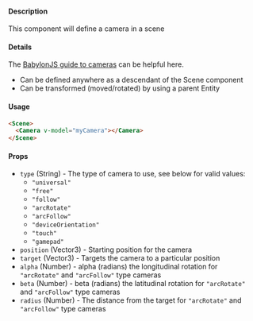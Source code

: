 #### Description

This component will define a camera in a scene

#### Details

The [BabylonJS guide to cameras](https://doc.babylonjs.com/babylon101/cameras) can be helpful here.

 - Can be defined anywhere as a descendant of the Scene component
 - Can be transformed (moved/rotated) by using a parent Entity

#### Usage

```html
<Scene>
  <Camera v-model="myCamera"></Camera>
</Scene>
```

#### Props

 - `type` (String) - The type of camera to use, see below for valid values:
    - `"universal"`
    - `"free"`
    - `"follow"`
    - `"arcRotate"`
    - `"arcFollow"`
    - `"deviceOrientation"`
    - `"touch"`
    - `"gamepad"`
 - `position` (Vector3) - Starting position for the camera
 - `target` (Vector3) - Targets the camera to a particular position
 - `alpha` (Number) - alpha (radians) the longitudinal rotation for `"arcRotate"` and `"arcFollow"` type cameras
 - `beta` (Number) - beta (radians) the latitudinal rotation for `"arcRotate"` and `"arcFollow"` type cameras
 - `radius` (Number) - The distance from the target for `"arcRotate"` and `"arcFollow"` type cameras
